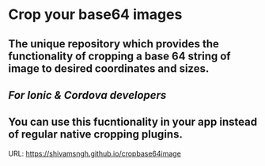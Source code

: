 # Crop your base64 images 
The unique repository which provides the functionality of cropping a base 64 string of image to desired coordinates
and sizes.
--
*For Ionic & Cordova developers*
--
You can use this fucntionality in your app instead of regular native cropping plugins.
-
URL: https://shivamsngh.github.io/cropbase64image

